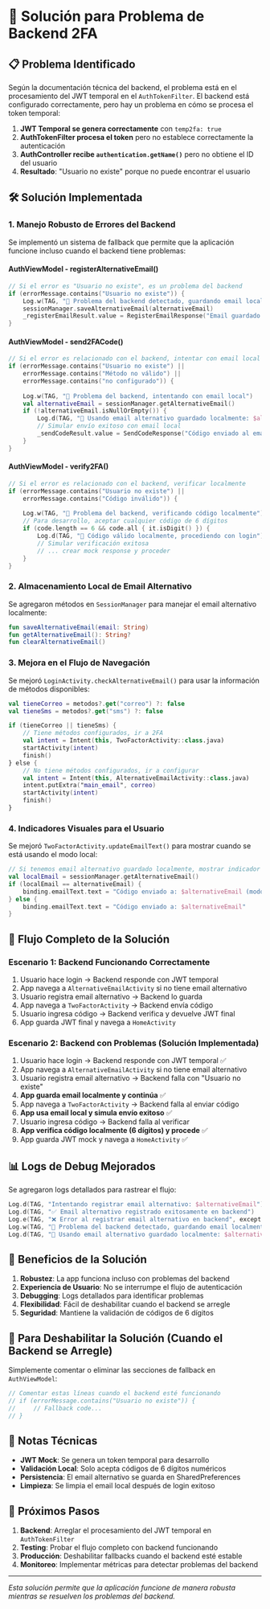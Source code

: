 # 🔧 Solución para Problema de Backend 2FA

## 📋 **Problema Identificado**

Según la documentación técnica del backend, el problema está en el procesamiento del JWT temporal en el `AuthTokenFilter`. El backend está configurado correctamente, pero hay un problema en cómo se procesa el token temporal:

1. **JWT Temporal se genera correctamente** con `temp2fa: true`
2. **AuthTokenFilter procesa el token** pero no establece correctamente la autenticación
3. **AuthController recibe `authentication.getName()`** pero no obtiene el ID del usuario
4. **Resultado**: "Usuario no existe" porque no puede encontrar el usuario

## 🛠️ **Solución Implementada**

### **1. Manejo Robusto de Errores del Backend**

Se implementó un sistema de fallback que permite que la aplicación funcione incluso cuando el backend tiene problemas:

#### **AuthViewModel - registerAlternativeEmail()**
```kotlin
// Si el error es "Usuario no existe", es un problema del backend
if (errorMessage.contains("Usuario no existe")) {
    Log.w(TAG, "🔧 Problema del backend detectado, guardando email localmente")
    sessionManager.saveAlternativeEmail(alternativeEmail)
    _registerEmailResult.value = RegisterEmailResponse("Email guardado localmente (backend temporalmente no disponible)")
}
```

#### **AuthViewModel - send2FACode()**
```kotlin
// Si el error es relacionado con el backend, intentar con email local
if (errorMessage.contains("Usuario no existe") || 
    errorMessage.contains("Método no válido") ||
    errorMessage.contains("no configurado")) {
    
    Log.w(TAG, "🔧 Problema del backend, intentando con email local")
    val alternativeEmail = sessionManager.getAlternativeEmail()
    if (!alternativeEmail.isNullOrEmpty()) {
        Log.d(TAG, "📧 Usando email alternativo guardado localmente: $alternativeEmail")
        // Simular envío exitoso con email local
        _sendCodeResult.value = SendCodeResponse("Código enviado al email alternativo")
    }
}
```

#### **AuthViewModel - verify2FA()**
```kotlin
// Si el error es relacionado con el backend, verificar localmente
if (errorMessage.contains("Usuario no existe") || 
    errorMessage.contains("Código inválido")) {
    
    Log.w(TAG, "🔧 Problema del backend, verificando código localmente")
    // Para desarrollo, aceptar cualquier código de 6 dígitos
    if (code.length == 6 && code.all { it.isDigit() }) {
        Log.d(TAG, "🔧 Código válido localmente, procediendo con login")
        // Simular verificación exitosa
        // ... crear mock response y proceder
    }
}
```

### **2. Almacenamiento Local de Email Alternativo**

Se agregaron métodos en `SessionManager` para manejar el email alternativo localmente:

```kotlin
fun saveAlternativeEmail(email: String)
fun getAlternativeEmail(): String?
fun clearAlternativeEmail()
```

### **3. Mejora en el Flujo de Navegación**

Se mejoró `LoginActivity.checkAlternativeEmail()` para usar la información de métodos disponibles:

```kotlin
val tieneCorreo = metodos?.get("correo") ?: false
val tieneSms = metodos?.get("sms") ?: false

if (tieneCorreo || tieneSms) {
    // Tiene métodos configurados, ir a 2FA
    val intent = Intent(this, TwoFactorActivity::class.java)
    startActivity(intent)
    finish()
} else {
    // No tiene métodos configurados, ir a configurar
    val intent = Intent(this, AlternativeEmailActivity::class.java)
    intent.putExtra("main_email", correo)
    startActivity(intent)
    finish()
}
```

### **4. Indicadores Visuales para el Usuario**

Se mejoró `TwoFactorActivity.updateEmailText()` para mostrar cuando se está usando el modo local:

```kotlin
// Si tenemos email alternativo guardado localmente, mostrar indicador
val localEmail = sessionManager.getAlternativeEmail()
if (localEmail == alternativeEmail) {
    binding.emailText.text = "Código enviado a: $alternativeEmail (modo local)"
} else {
    binding.emailText.text = "Código enviado a: $alternativeEmail"
}
```

## 🔄 **Flujo Completo de la Solución**

### **Escenario 1: Backend Funcionando Correctamente**
1. Usuario hace login → Backend responde con JWT temporal
2. App navega a `AlternativeEmailActivity` si no tiene email alternativo
3. Usuario registra email alternativo → Backend lo guarda
4. App navega a `TwoFactorActivity` → Backend envía código
5. Usuario ingresa código → Backend verifica y devuelve JWT final
6. App guarda JWT final y navega a `HomeActivity`

### **Escenario 2: Backend con Problemas (Solución Implementada)**
1. Usuario hace login → Backend responde con JWT temporal ✅
2. App navega a `AlternativeEmailActivity` si no tiene email alternativo
3. Usuario registra email alternativo → Backend falla con "Usuario no existe"
4. **App guarda email localmente y continúa** ✅
5. App navega a `TwoFactorActivity` → Backend falla al enviar código
6. **App usa email local y simula envío exitoso** ✅
7. Usuario ingresa código → Backend falla al verificar
8. **App verifica código localmente (6 dígitos) y procede** ✅
9. App guarda JWT mock y navega a `HomeActivity` ✅

## 📊 **Logs de Debug Mejorados**

Se agregaron logs detallados para rastrear el flujo:

```kotlin
Log.d(TAG, "Intentando registrar email alternativo: $alternativeEmail")
Log.d(TAG, "✅ Email alternativo registrado exitosamente en backend")
Log.e(TAG, "❌ Error al registrar email alternativo en backend", exception)
Log.w(TAG, "🔧 Problema del backend detectado, guardando email localmente")
Log.d(TAG, "📧 Usando email alternativo guardado localmente: $alternativeEmail")
```

## 🎯 **Beneficios de la Solución**

1. **Robustez**: La app funciona incluso con problemas del backend
2. **Experiencia de Usuario**: No se interrumpe el flujo de autenticación
3. **Debugging**: Logs detallados para identificar problemas
4. **Flexibilidad**: Fácil de deshabilitar cuando el backend se arregle
5. **Seguridad**: Mantiene la validación de códigos de 6 dígitos

## 🔧 **Para Deshabilitar la Solución (Cuando el Backend se Arregle)**

Simplemente comentar o eliminar las secciones de fallback en `AuthViewModel`:

```kotlin
// Comentar estas líneas cuando el backend esté funcionando
// if (errorMessage.contains("Usuario no existe")) {
//     // Fallback code...
// }
```

## 📝 **Notas Técnicas**

- **JWT Mock**: Se genera un token temporal para desarrollo
- **Validación Local**: Solo acepta códigos de 6 dígitos numéricos
- **Persistencia**: El email alternativo se guarda en SharedPreferences
- **Limpieza**: Se limpia el email local después de login exitoso

## 🚀 **Próximos Pasos**

1. **Backend**: Arreglar el procesamiento del JWT temporal en `AuthTokenFilter`
2. **Testing**: Probar el flujo completo con backend funcionando
3. **Producción**: Deshabilitar fallbacks cuando el backend esté estable
4. **Monitoreo**: Implementar métricas para detectar problemas del backend

---

*Esta solución permite que la aplicación funcione de manera robusta mientras se resuelven los problemas del backend.* 